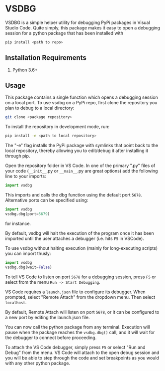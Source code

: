 # VSDBG
VSDBG is a simple helper utility for debugging PyPi packages in Visual Studio Code.
Quite simply, this package makes it easy to open a debugging session for a python package that has been installed with

```bash
pip install <path to repo>
```

## Installation Requirements

1. Python 3.6+

## Usage

This package contains a single function which opens a debugging session on a local port.
To use vsdbg on a PyPi repo, first clone the repository you plan to debug to a local directory:

```bash
git clone <package repository>
```

To install the repository in development mode, run:

```bash
pip install -e <path to local repository>
```

The "-e" flag installs the PyPi package with symlinks that point back to the local repository, thereby allowing you to edit/debug it after installing it through pip.

Open the repository folder in VS Code.
In one of the primary ".py" files of your code (`__init__`.py or `__main__`.py are great options) add the following line to your imports:

```python
import vsdbg
```

This imports and calls the dbg function using the default port `5678`.
Alternative ports can be specified using:

```python
import vsdbg
vsdbg.dbg(port=5679)
```
for instance.

By default, vsdbg will halt the execution of the program once it has been imported until the user attaches a debugger (i.e. hits `F5` in VSCode).

To use vsdbg without halting execution (mainly for long-executing scripts) you can import thusly:

```python
import vsdbg
vsdbg.dbg(wait=False)
```

To tell VS Code to listen on port `5678` for a debugging session, press `F5` or select from the menu `Run -> Start Debugging`.

VS Code requires a `launch.json` file to configure its debugger. When prompted, select "Remote Attach" from the dropdown menu. Then select `localhost`.

By default, Remote Attach will listen on port `5678`, or it can be configured to a new port by editing the launch.json file.

You can now call the python package from any terminal. Execution will pause when the package reaches the `vsdbg.dbg()` call, and it will wait for the debugger to connect before proceeding.

To attach the VS Code debugger, simply press `F5` or select "Run and Debug" from the menu. VS Code will attach to the open debug session and you will be able to step through the code and set breakpoints as you would with any other python package.

